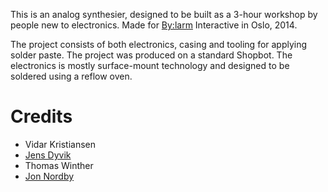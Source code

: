 
This is an analog synthesier, designed to be built as a 3-hour workshop by people new to electronics.
Made for [By:larm](http://www.bylarm.no/) Interactive in Oslo, 2014.

The project consists of both electronics, casing and tooling for applying solder paste. The project was produced on a standard Shopbot.
The electronics is mostly surface-mount technology and designed to be soldered using a reflow oven.

Credits
========
* Vidar Kristiansen
* [Jens Dyvik](http://dyvikdesign.com)
* Thomas Winther
* [Jon Nordby](http://jonnor.com)
